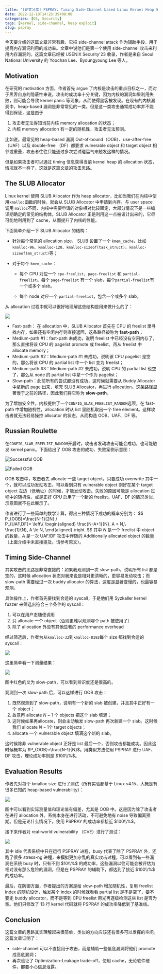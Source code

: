 ```yaml
---
title: "[论文分享] PSPRAY: Timing Side-Channel based Linux Kernel Heap Exploitation Technique"
date: 2022-12-18T14:26:39+08:00
categories: [OS, Security]
tags: [kernel, side-channel, heap exploit]
slug: pspray
---
```




今天要介绍的这篇文章非常有趣，它把 side-channel attack 作为辅助手段，用于提高内存漏洞利用的成功率。文章中说他们是第一个使用 side-channel 攻击来利用内存漏洞的。这篇文章已经被 USENIX Security'23 收录，作者是来自 Seoul National University 的 Yoochan Lee、Byoungyoung Lee 等人。



## Motivation

在研究的 motivation 方面，作者首先 argue 了内核是攻击的重点目标之一，而对于黑客自身的隐蔽性来说，攻击的成功率十分关键，因为内核的漏洞如果利用失败，则可能会导致 kernel panic 等现象，从而使得黑客被发现。在现有的内核漏洞中，heap-based 漏洞是非常常见的一类，但是这一类攻击通常成功率并不能得到保证，这是由于

1. 攻击者无法得知当前内核 memory allocation 的状态；
2. 内核 memory allocation 有一定的随机性，攻击者无法预测。

比如说，最常见的 heap-based 漏洞 Out-of-bound（OOB）、use-after-free （UAF）以及 double-free （DF）都要求 vulnerable object 和 target object 相邻或重叠，攻击者往往只能通过多次尝试碰运气来触发这样的情况。

但是如果攻击者可以通过 timing 信息获得当前 kernel heap 的 allocation 状态，情况就不一样了，这就是这篇文章的攻击思路。



## The SLUB Allocator

Linux kernel 使用 SLUB Allocator 作为 heap allocator，比如当我们在内核中使用`kmalloc`函数的时候，就会从 SLUB Allocator 中申请到内存。与 user space 调用 `malloc`不同，内核中需要申请的对象相对比较固定，大部分情况下是一些编译期确定的常见的结构体，SLUB Allocator 正是利用这一点被设计出来的，它尽可能地利用到了 cache，从而提升了内核的性能。

下面简单介绍一下 SLUB Allocator 的结构：

- 针对每个常见的 allocation size， SLUB 设置了一个 `kmem_cache`，比如`kmalloc-96`、`kmalloc-128`、`kmalloc-sizeof(task_struct)`、`kmalloc-sizeof(mm_struct)`等；

- 对于每个 `kmem_cache`：

  - 每个 CPU 对应一个 `cpu-freelist`、`page-freelist` 和 `partial-freelist`。每个 `page-freelist` 有一个 slab，每个`partial-freelist`有一个或多个 slab。

  - 每个 node 对应一个 `partial-freelist`，包含一个或多个 slab。

从 allocation 过程中就可以很好地理解这些结构是用来做什么的了：

![](slub-seq.png)

- Fast-path： 在 allocation 中，SLUB Allocator 首先在 CPU 的 freelist 里寻找内存，如果还有空闲内存则直接返回，这条路径被称为 **fast-path**；
- Medium-path #1：fast-path 未成功，说明 freelist 中已经没有空闲内存了，那么直接将该 CPU 的 pagelist promote 成 freelist，再从 freelist 中 allocate memory；
- Medium-path #2：Medium-path #1 未成功，说明该 CPU pagelist 是空的，那么将该 CPU 的 partial list 中一个 list 变为 freelist；
- Medium-path #3：Medium-path #2 未成功，说明 CPU 的 partial list 也空了，那么从 node 的 partial list 中拿一个作为 pagelist；
- Slow-path：此前所有的尝试都没有成功，这时候就需要从 Buddy Allocator 中拿新的 page 出来，填充 SLUB Allocator，再进行 allocation。这条路径显著慢于之前的路径，因此我们将它称为 **slow-path**。

为了增加安全性，内核提供了一个`CONFIG_SLAB_FREELIST_RANDOM`选项，在 fast-path 中增加随机性，allocation 时从 list 里随机取出一个 free element。这样攻击者就无法轻易操控 allocator 的状态，从而构造 OOB、UAF、DF 等。



## Russian Roulette

在`CONFIG_SLAB_FREELIST_RANDOM`开启时，攻击者发动攻击可能会成功，也可能触发 kernel panic。下面给出了 OOB 攻击的成功、失败案例示意图：

![Successful OOB](oob-success.png)

![Failed OOB](oob-fail.png)

OOB 攻击中，攻击者先 allocate 一些 target object，只要成功 overwrite 其中一个，就可以成功发动攻击。可以看到只有 vulnerable object 刚好在某个 target object 左边（低地址）的时候，才能发动攻击。失败的原因可能是 allocation 过程中的随机性，或是正好 CPU 启用了一个新的 freelist。UAF、DF 的情况类似，示意图就不在此展示了。

作者进行了一些简单的数学计算，得出三种情况下成功的概率分别为：
$$
P_{OOB}=\frac{N-1}{2N},\\\
P_{UAF,DF}=
\left\\{
\begin{aligned}
\frac{N-A+1}{N}, A < N,\\\
\frac{1}{N}, A \le N,
\end{aligned}
\right.
$$
其中 $N$ 是一个 freelist 中 object 的数量，$A$ 是一次 UAF/DF 攻击中伴随的 Additionally allocated object 的数量（上面介绍中未直接提及，请参考原文）。

## Timing Side-Channel

其实攻击的思路是非常直接的：如果我观测到一次 slow-path，说明所有 list 都是空的，这时候 allocation 状态对我来说是相对更清晰的，更容易发动攻击；而 slow-path 需要经过一次 buddy allocator 的算法，速度是显著变慢的，也最容易观测。

具体操作上，作者首先要找到合适的 syscall，于是他们用 Syzkaller kernel fuzzer 来筛选出符合三个条件的 syscall：

1. 可以在用户态随便调用
2. 只 allocate 一个 object（否则更难以观测哪个 path 被使用了）
3. 除了 allocation 外没有其他显著的 performance overhead

经过筛选后，作者为从`kmalloc-32`到`kmalloc-8192`每个 size 都找到合适的 syscall：

![](syscalls.png)

这里简单看一下测量结果：

![](msgsnd-result.png)

图中红色的叉为 slow-path，可以看到辨识度还是很高的。

观测到一次 slow-path 后，可以这样进行 OOB 攻击：

1. 既然观测到了 slow-path，说明有一个新的 slab 被创建，并且其中正好有一个 object；
2. 故意再 allocate $N-1$ 个 objects 把这个 slab 填满；
3. 这时候如果再allocate，则会主动触发 slow-path 再次新建一个 slab。这时候我们 allocate $N-1$个 target objects；
4. allocate 一个 vulnerable object 填满这个新的 slab。

这时候除非 vulnerable object 正好是 list 最后一个，否则攻击都能成功。因此这时候概率为 $P_{OOB}=\frac{N-1}{N}$。用类似方法使用 PSPRAY 进行 UAF、DF 攻击，理论成功率则是 $100\\%$。

## Evaluation Results

作者先对每个 kmalloc size 进行了测试（所有实验都基于 Linux v4.15，大概是有很多已知的 heap-based vulnerability）：

![](synthetic.png)

图中可以看到实际测量值和理论值有偏差，尤其是 OOB 中。这是因为除了攻击者在进行 allocation 外，系统本身在进行活动，不可避免地有 noise 导致偏离预期。但是无论什么情况下，使用 PSPRAY 的成功率都接近 $100\\%$。

接下来作者对 real-world vulnerability （CVE）进行了测试：

![](cve-result.png)

其中 idle 代表系统中只在运行 PSPRAY 进程，busy 代表了除了 PSPRAY 外，还跑了很多 stress-ng 进程，来模拟更加杂乱的真实攻击过程。可以看到有一些漏洞在系统 busy 时，只有不到 $10\\%$ 的成功率，这些漏洞以往可能会被评估为相对没有那么危险的漏洞，但是在 PSPRAY 的辅助下，都达到了接近 $100\\%$ 的成功率。

最后，在防御方面，作者提出的方案是给 slow-path 增加随机性，复用 freelist index 的随机设计，触发某个 index 的时候就看看 partial list 是不是空了，要不要走 buddy allocator，而不是等到 CPU freelist 用光再逐级检测这些 list 是否为空。他们只修改了 13 行 kernel 代码就将 PSPRAY 的成功率降低到了基准线。

## Conclusion

这篇文章的思路其实理解起来很简单，类似的方向应该还有很多可以发挥的空间。这篇文章证明了：

- side-channel 可以不直接用于攻击，而是辅助一些低危漏洞将他们 promote 成高危漏洞；
- 再次验证了 Optimization-Leakage trade-off，使用 cache，无论软件硬件，都要小心信息泄露。

